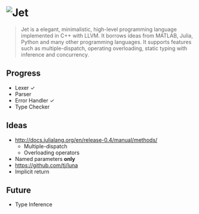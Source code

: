 # ![Jet][logo]

> Jet is a elegant, minimalistic, high-level programming language implemented
> in C++ with LLVM. It borrows ideas from MATLAB, Julia, Python and many other
> programming languages. It supports features such as multiple-dispatch,
> operating overloading, static typing with inference and concurrency.

## Progress

- Lexer ✓
- Parser
- Error Handler ✓
- Type Checker

## Ideas

- http://docs.julialang.org/en/release-0.4/manual/methods/
  - Multiple-dispatch
  - Overloading operators
- Named parameters **only**
- https://github.com/tj/luna
- Implicit return

## Future

- Type Inference

[logo]: https://github.com/thomasleese/jet/raw/master/logo.png
